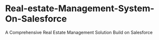 # Real-estate-Management-System-On-Salesforce
A Comprehensive Real Estate Management Solution Build on Salesforce 
